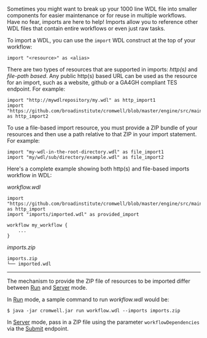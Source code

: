 Sometimes you might want to break up your 1000 line WDL file into smaller components for easier maintenance or for reuse in multiple workflows.  Have no fear, imports are here to help!  Imports allow you to reference other WDL files that contain entire workflows or even just raw tasks.

To import a WDL, you can use the `import` WDL construct at the top of your workflow:

```
import "<resource>" as <alias>
```

There are two types of resources that are supported in imports: *http(s)* and *file-path based*.  Any public http(s) based URL can be used as the resource for an import, such as a website, github or a GA4GH compliant TES endpoint.  For example:

```wdl
import "http://mywdlrepository/my.wdl" as http_import1
import "https://github.com/broadinstitute/cromwell/blob/master/engine/src/main/resources/3step.wdl" as http_import2
```
To use a file-based import resource, you must provide a ZIP bundle of your resources and then use a path relative to that ZIP in your import statement. For example:

```wdl
import "my-wdl-in-the-root-directory.wdl" as file_import1
import "my/wdl/sub/directory/example.wdl" as file_import2
```

Here's a complete example showing both http(s) and file-based imports workflow in WDL:

_workflow.wdl_
```wdl
import "https://github.com/broadinstitute/cromwell/blob/master/engine/src/main/resources/3step.wdl" as http_import
import "imports/imported.wdl" as provided_import

workflow my_workflow {
    ...
}
```

_imports.zip_
```
imports.zip
└── imported.wdl
```

---
The mechanism to provide the ZIP file of resources to be imported differ between [Run](Modes#run) and [Server](Modes#server) mode.

In [Run](Modes#run) mode, a sample command to run _workflow.wdl_ would be:  
```
$ java -jar cromwell.jar run workflow.wdl --imports imports.zip
```

In [Server](Modes#server) mode, pass in a ZIP file using the parameter `workflowDependencies` via the [Submit](api/RESTAPI#submit-a-workflow-for-execution) endpoint.

